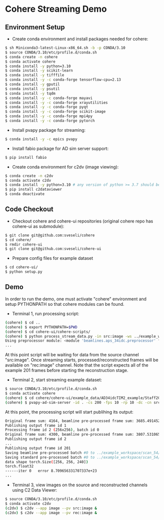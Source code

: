 # Cohere Streaming Demo

## Environment Setup

* Create conda environment and install packages needed for cohere:
```sh
$ sh Miniconda3-latest-Linux-x86_64.sh -b -p CONDA/3.10
$ source CONDA/3.10/etc/profile.d/conda.sh
$ conda create -n cohere
$ conda activate cohere
$ conda install -y python=3.10
$ conda install -y scikit-learn
$ conda install -y tifffile
$ conda install -y -c conda-forge tensorflow-cpu=2.13
$ conda install -y gputil
$ conda install -y psutil
$ conda install -y tqdm
$ conda install -y -c conda-forge mayavi 
$ conda install -y -c conda-forge xrayutilities 
$ conda install -y -c conda-forge pyqt 
$ conda install -y -c conda-forge scikit-image 
$ conda install -y -c conda-forge mpi4py
$ conda install -y -c conda-forge pytorch
```

* Install pvapy package for streaming:
```sh
$ conda install -y -c epics pvapy
```

* Install fabio package for AD sim server support:
```sh
$ pip install fabio
```

* Create conda environment for c2dv (image viewing):

```sh
$ conda create -n c2dv 
$ conda activate c2dv
$ conda install -y python=3.10 # any version of python >= 3.7 should be okay
$ pip install c2dataviewer
$ conda deactivate
```

## Code Checkout

* Checkout cohere and cohere-ui repositories (original cohere repo has
  cohere-ui as submodule):
```sh
$ git clone git@github.com:sveseli/cohere
$ cd cohere/
$ rmdir cohere-ui
$ git clone git@github.com:sveseli/cohere-ui
```

* Prepare config files for example dataset
```sh
$ cd cohere-ui/
$ python setup.py 
```

## Demo

In order to run the demo, one must activate "cohere" environment and
setup PYTHONPATH so that cohere modules can be found.

* Terminal 1, run processing script:
```sh
(cohere) $ cd ..
(cohere) $ export PYTHONPATH=$PWD
(cohere) $ cd cohere-ui/cohere-scripts/
(cohere) $ python process_stream_data.py -in src:image -ws ../example_workspace/scan_54 -bs 201 -out rec:image
Using preprocessor module: <module 'beamlines.aps_34idc.preprocessor' from '/local/sveseli/PVAPY/COHERE2/cohere/cohere-ui/cohere-scripts/beamlines/aps_34idc/preprocessor.py'>
...
```

At this point script will be waiting for data from the source channel
"src:image". Once streaming starts, processed/reconstructed frames will
be available on "rec:image" channel. Note that the script expects all
of the example 201 frames before starting the reconstruction stage.

* Terminal 2, start streaming example dataset:
```sh
$ source CONDA/3.10/etc/profile.d/conda.sh
$ conda activate cohere
(cohere) $ cd cohere/cohere-ui/example_data/AD34idcTIM2_example/Staff20-1a_S0054
(cohere) $ pvapy-ad-sim-server -id . -cs 200 -fps 10 -rp 10 -dc -cn src:image
```

At this point, the processing script will start publihing its output:

```sh
Original frame sum: 4164, beamline pre-processed frame sum: 3685.491452757012
Publishing output frame id 1
Processing frame id 2 (256x256), batch id 0
Original frame sum: 4300, beamline pre-processed frame sum: 3807.5310657022605
Publishing output frame id 2
...
Publishing output frame id 201
Saving beamline pre-processed batch #0 to ../example_workspace/scan_54/preprocessed_data/prep_data_0.tif
Saving standard pre-processed batch #0 to ../example_workspace/scan_54/phasing_data/data_0.tif
data shape torch.Size([256, 256, 240])
torch.float32
------iter 0   error 8.709656331707337e+23
...
```

* Terminal 3, view images on the source and reconstructed channels using
  C2 Data Viewer:
```sh
$ source CONDA/3.10/etc/profile.d/conda.sh 
$ conda activate c2dv
(c2dv) $ c2dv --app image --pv src:image &
(c2dv) $ c2dv --app image --pv rec:image &
```
